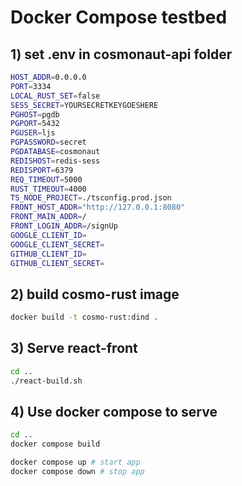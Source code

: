 # Docker Compose testbed
## 1) set .env in cosmonaut-api folder
```sh
HOST_ADDR=0.0.0.0
PORT=3334
LOCAL_RUST_SET=false
SESS_SECRET=YOURSECRETKEYGOESHERE
PGHOST=pgdb
PGPORT=5432
PGUSER=ljs
PGPASSWORD=secret
PGDATABASE=cosmonaut
REDISHOST=redis-sess
REDISPORT=6379
REQ_TIMEOUT=5000
RUST_TIMEOUT=4000
TS_NODE_PROJECT=./tsconfig.prod.json
FRONT_HOST_ADDR="http://127.0.0.1:8080"
FRONT_MAIN_ADDR=/
FRONT_LOGIN_ADDR=/signUp
GOOGLE_CLIENT_ID=
GOOGLE_CLIENT_SECRET=
GITHUB_CLIENT_ID=
GITHUB_CLIENT_SECRET=
```
## 2) build cosmo-rust image
```sh
docker build -t cosmo-rust:dind .
```
## 3) Serve react-front
```sh
cd ..
./react-build.sh
```
## 4) Use docker compose to serve
```sh
cd ..
docker compose build

docker compose up # start app
docker compose down # stop app
```